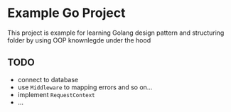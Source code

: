 # Example Go Project

This project is example for learning Golang design pattern and structuring folder by using OOP knownlegde under the hood

## TODO
  - connect to database
  - use `Middleware` to mapping errors and so on...
  - implement `RequestContext`
  - ...